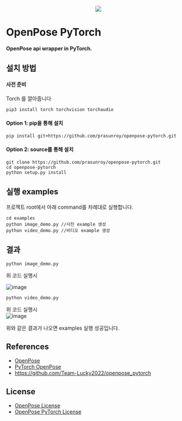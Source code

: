 <p align='center'>
  <img src='https://github.com/prasunroy/openpose-pytorch/raw/master/assets/image_1.jpg' />
</p>

# OpenPose PyTorch
**OpenPose api wrapper in PyTorch.**

## 설치 방법
#### 사전 준비
Torch 를 깔아줍니다
```
pip3 install torch torchvision torchaudio
```


#### Option 1: pip을 통해 설치
```
pip install git+https://github.com/prasunroy/openpose-pytorch.git
```
#### Option 2: source를 통해 설치
```
git clone https://github.com/prasunroy/openpose-pytorch.git
cd openpose-pytorch
python setup.py install
```

## 실행 examples
프로젝트 root에서 아래 command를 차례대로 실행합니다.
```
cd examples
python image_demo.py //사진 example 생성
python video_demo.py //비디오 example 생성
```

## 결과
```
python image_demo.py
```
위 코드 실행시<br>

![image](https://github.com/Team-Lucky2022/openpose_pytorch/assets/74056843/9b2fe93d-de7c-44c1-bdaf-2bab69665a1d)

```
python video_demo.py
``` 
위 코드 실행시<br>
![image](https://github.com/Team-Lucky2022/openpose_pytorch/assets/74056843/698e3c58-b113-4760-9842-a3dd04850c63)

위와 같은 결과가 나오면 examples 실행 성공입니다.

## References
* [OpenPose](https://github.com/CMU-Perceptual-Computing-Lab/openpose)
* [PyTorch OpenPose](https://github.com/Hzzone/pytorch-openpose)
* https://github.com/Team-Lucky2022/openpose_pytorch

## License
* [OpenPose License](https://github.com/CMU-Perceptual-Computing-Lab/openpose/blob/master/LICENSE)
* [OpenPose PyTorch License](https://github.com/prasunroy/openpose-pytorch/blob/master/LICENSE)

<br />
<br />

